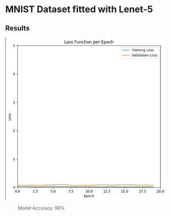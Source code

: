 # MNIST Dataset fitted with Lenet-5
## Results
![alt text](./images/loss.png)

> Model Accuracy: 98%
